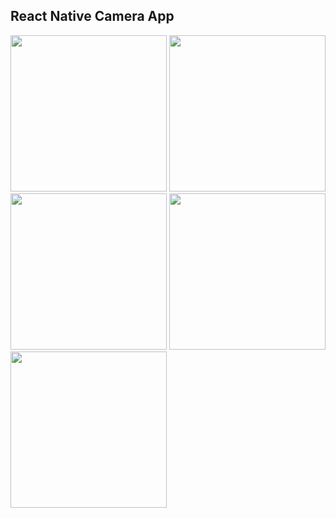 ## React Native Camera App

<img src="https://github.com/user-attachments/assets/92e364ee-ac67-460a-bd7b-2dbedf7800b2" width="250" />
<img src="https://github.com/user-attachments/assets/7479cd5b-b8fe-4325-9bf0-945ed33c5c6a" width="250" />
<img src="https://github.com/user-attachments/assets/4e1160cf-6693-48d1-b84f-801ee2947b09" width="250" />
<img src="https://github.com/user-attachments/assets/2c454dc3-25c2-460d-82e7-e80d9ad08e1b" width="250" />
<img src="https://github.com/user-attachments/assets/401e8387-ae35-475e-84de-e8cb86af7b57" width="250" />
